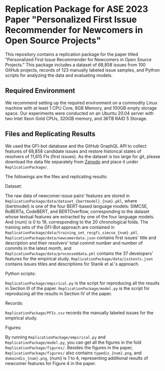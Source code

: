 # Replication Package for ASE 2023 Paper "Personalized First Issue Recommender for Newcomers in Open Source Projects"

This repository contains a replication package for the paper titled "Personalized First Issue Recommender for Newcomers in Open Source Projects." This package includes a dataset of 68,858 issues from 100 GitHub projects, records of 123 manually labeled issue samples, and Python scripts for analyzing the data and evaluating models.

## Required Environment

We recommend setting up the required environment on a commodity Linux machine with at least 1 CPU Core, 8GB Memory, and 100GB empty storage space. Our experiments were conducted on an Ubuntu 20.04 server with two Intel Xeon Gold CPUs, 320GB memory, and 36TB RAID 5 Storage.

## Files and Replicating Results

We used the GFI-bot database and the GitHub GraphQL API to collect features of 68,858 candidate issues and restore historical states of resolvers of 11,615 FIs (first issues). As the dataset is too large for git, please download the data file separately from [Zenodo](https://zenodo.org/record/7915841) and place it under `ReplicationPackage/`.

The followings are the files and replicating results:

Dataset:

The raw data of newcomer-issue pairs' features are stored in `ReplicationPackage/data/dataset_{bertmodel}_{num}.pkl`, where {bertmodel} is one of the four BERT-based language models: SIMCSE, RoBERTa, CodeBERT, and BERTOverflow, corresponding to the dataset whose textual features are extracted by one of the four language models. And {num} is 0 to 19, corresponding to the 20 chronological folds.
The training sets of the GFI-Bot approach are contained in `ReplicationPackage/data/training_set_recgfi_simcse_{num}.pkl`.
`ReplicationPackage/data/newcomerdata.json` contains first issues' title and description and their resolvers' total commit number and number of commits in the latest month, and `ReplicationPackage/data/processeddata.pkl` contains the 37 developers' features for the empirical study.
`ReplicationPackage/data/isstexts.json` contains issues titles and descriptions for Stanik et al.'s approach.

Python scripts:

`ReplicationPackage/empirical.py` is the script for reproducing all the results in Section III of the paper.
`ReplicationPackage/model.py` is the script for reproducing all the results in Section IV of the paper. 

Records:

`ReplicationPackage/PFIs.csv` records the manually labeled issues for the empirical study.

Figures:

By running `ReplicationPackage/empirical.py` and `ReplicationPackage/model.py`, you can get all the figures in the fold `ReplicationPackage/figures/`. Besides the figures in the paper, `ReplicationPackage/figures/` also contains `typedis_{num}.png`, and `domaindis_{num}.png`, {num} is 1 to 4, representing additional results of newcomer features for Figure 4 in the paper.
